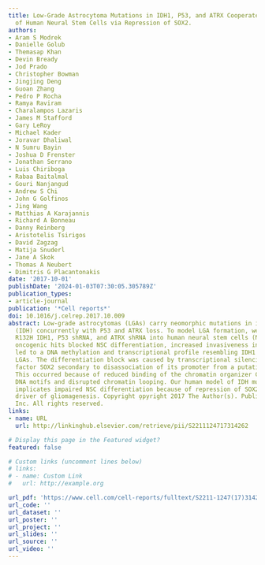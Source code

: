 ```yaml
---
title: Low-Grade Astrocytoma Mutations in IDH1, P53, and ATRX Cooperate to Block Differentiation
  of Human Neural Stem Cells via Repression of SOX2.
authors:
- Aram S Modrek
- Danielle Golub
- Themasap Khan
- Devin Bready
- Jod Prado
- Christopher Bowman
- Jingjing Deng
- Guoan Zhang
- Pedro P Rocha
- Ramya Raviram
- Charalampos Lazaris
- James M Stafford
- Gary LeRoy
- Michael Kader
- Joravar Dhaliwal
- N Sumru Bayin
- Joshua D Frenster
- Jonathan Serrano
- Luis Chiriboga
- Rabaa Baitalmal
- Gouri Nanjangud
- Andrew S Chi
- John G Golfinos
- Jing Wang
- Matthias A Karajannis
- Richard A Bonneau
- Danny Reinberg
- Aristotelis Tsirigos
- David Zagzag
- Matija Snuderl
- Jane A Skok
- Thomas A Neubert
- Dimitris G Placantonakis
date: '2017-10-01'
publishDate: '2024-01-03T07:30:05.305789Z'
publication_types:
- article-journal
publication: '*Cell reports*'
doi: 10.1016/j.celrep.2017.10.009
abstract: Low-grade astrocytomas (LGAs) carry neomorphic mutations in isocitrate dehydrogenase
  (IDH) concurrently with P53 and ATRX loss. To model LGA formation, we introduced
  R132H IDH1, P53 shRNA, and ATRX shRNA into human neural stem cells (NSCs). These
  oncogenic hits blocked NSC differentiation, increased invasiveness in vivo, and
  led to a DNA methylation and transcriptional profile resembling IDH1 mutant human
  LGAs. The differentiation block was caused by transcriptional silencing of the transcription
  factor SOX2 secondary to disassociation of its promoter from a putative enhancer.
  This occurred because of reduced binding of the chromatin organizer CTCF to its
  DNA motifs and disrupted chromatin looping. Our human model of IDH mutant LGA formation
  implicates impaired NSC differentiation because of repression of SOX2 as an early
  driver of gliomagenesis. Copyright o̧pyright 2017 The Author(s). Published by Elsevier
  Inc. All rights reserved.
links:
- name: URL
  url: http://linkinghub.elsevier.com/retrieve/pii/S2211124717314262

# Display this page in the Featured widget?
featured: false

# Custom links (uncomment lines below)
# links:
# - name: Custom Link
#   url: http://example.org

url_pdf: 'https://www.cell.com/cell-reports/fulltext/S2211-1247(17)31426-2?_returnURL=https%3A%2F%2Flinkinghub.elsevier.com%2Fretrieve%2Fpii%2FS2211124717314262%3Fshowall%3Dtrue#'
url_code: ''
url_dataset: ''
url_poster: ''
url_project: ''
url_slides: ''
url_source: ''
url_video: ''
---
```

